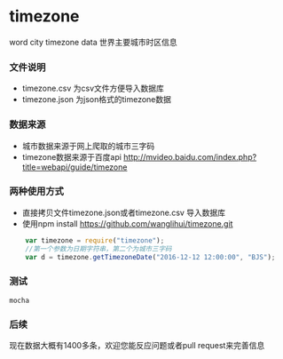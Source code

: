 # timezone

word city timezone data 世界主要城市时区信息

### 文件说明

- timezone.csv 为csv文件方便导入数据库
- timezone.json 为json格式的timezone数据

### 数据来源

- 城市数据来源于网上爬取的城市三字码
- timezone数据来源于百度api http://mvideo.baidu.com/index.php?title=webapi/guide/timezone

### 两种使用方式
- 直接拷贝文件timezone.json或者timezone.csv 导入数据库
- 使用npm install https://github.com/wanglihui/timezone.git
```javascript
    var timezone = require("timezone");
    //第一个参数为日期字符串，第二个为城市三字码
    var d = timezone.getTimezoneDate("2016-12-12 12:00:00", "BJS");
```
### 测试
  
    mocha 

### 后续

现在数据大概有1400多条，欢迎您能反应问题或者pull request来完善信息
